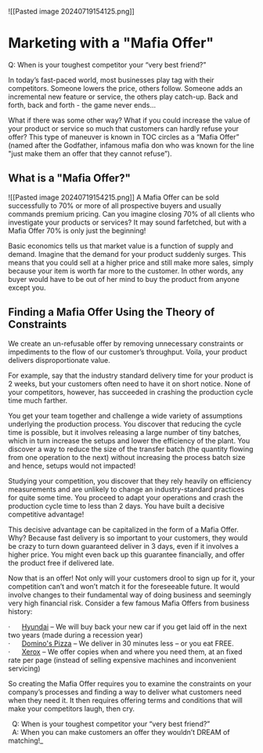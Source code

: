 ![[Pasted image 20240719154125.png]]
# Marketing with a "Mafia Offer"

Q: When is your toughest competitor your “very best friend?”  
  
In today’s fast-paced world, most businesses play tag with their competitors. Someone lowers the price, others follow. Someone adds an incremental new feature or service, the others play catch-up. Back and forth, back and forth - the game never ends…  
  
What if there was some other way? What if you could increase the value of your product or service so much that customers can hardly refuse your offer? This type of maneuver is known in TOC circles as a “Mafia Offer” (named after the Godfather, infamous mafia don who was known for the line "just make them an offer that they cannot refuse”).

## What is a "Mafia Offer?"  
![[Pasted image 20240719154215.png]]
A Mafia Offer can be sold successfully to 70% or more of all prospective buyers and usually commands premium pricing. Can you imagine closing 70% of all clients who investigate your products or services? It may sound farfetched, but with a Mafia Offer 70% is only just the beginning!  
  
Basic economics tells us that market value is a function of supply and demand. Imagine that the demand for your product suddenly surges. This means that you could sell at a higher price and still make more sales, simply because your item is worth far more to the customer. In other words, any buyer would have to be out of her mind to buy the product from anyone except you.

## Finding a Mafia Offer Using the Theory of Constraints  

We create an un-refusable offer by removing unnecessary constraints or impediments to the flow of our customer’s throughput. Voila, your product delivers disproportionate value.  
  
For example, say that the industry standard delivery time for your product is 2 weeks, but your customers often need to have it on short notice. None of your competitors, however, has succeeded in crashing the production cycle time much farther.  
  
You get your team together and challenge a wide variety of assumptions underlying the production process. You discover that reducing the cycle time is possible, but it involves releasing a large number of tiny batches, which in turn increase the setups and lower the efficiency of the plant. You discover a way to reduce the size of the transfer batch (the quantity flowing from one operation to the next) without increasing the process batch size and hence, setups would not impacted!  
  
Studying your competition, you discover that they rely heavily on efficiency measurements and are unlikely to change an industry-standard practices for quite some time. You proceed to adapt your operations and crash the production cycle time to less than 2 days. You have built a decisive competitive advantage!  
  
This decisive advantage can be capitalized in the form of a Mafia Offer. Why? Because fast delivery is so important to your customers, they would be crazy to turn down guaranteed deliver in 3 days, even if it involves a higher price. You might even back up this guarantee financially, and offer the product free if delivered late.  
  
Now that is an offer! Not only will your customers drool to sign up for it, your competition can’t and won’t match it for the foreseeable future. It would involve changes to their fundamental way of doing business and seemingly very high financial risk. Consider a few famous Mafia Offers from business history:  
  
·      [Hyundai](http://www.hyundaiusa.com/) – We will buy back your new car if you get laid off in the next two years (made during a recession year)  
·      [Domino's Pizza](http://www.dominos.com/) – We deliver in 30 minutes less – or you eat FREE.  
·      [Xerox](http://www.xerox.com/) – We offer copies when and where you need them, at an fixed rate per page (instead of selling expensive machines and inconvenient servicing)  
  
So creating the Mafia Offer requires you to examine the constraints on your company’s processes and finding a way to deliver what customers need when they need it. It then requires offering terms and conditions that will make your competitors laugh, then cry.  
  
  Q: When is your toughest competitor your “very best friend?”  
  A: When you can make customers an offer they wouldn’t DREAM of matching!_